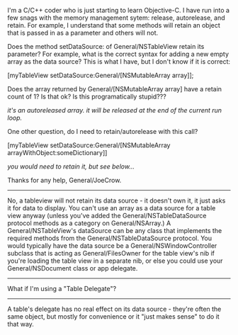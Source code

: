 I'm a C/C++ coder who is just starting to learn Objective-C.  I have run into a few snags with the memory management sytem: release, autorelease, and retain.  For example, I understand that some methods will retain an object that is passed in as a parameter and others will not.

Does the method setDataSource: of General/NSTableView retain its parameter?  For example, what is the correct syntax for adding a new empty array as the data source?  This is what I have, but I don't know if it is correct:
    
[myTableView setDataSource:General/[NSMutableArray array]];


Does the array returned by General/[NSMutableArray array] have a retain count of 1?  Is that ok?  Is this programatically stupid???

*it's an autoreleased array. it will be released at the end of the current run loop.*

One other question, do I need to retain/autorelease with this call?
    
[myTableView setDataSource:General/[NSMutableArray arrayWithObject:someDictionary]]


*you would need to retain it, but see below...*

Thanks for any help, General/JoeCrow.

----

No, a tableview will not retain its data source - it doesn't own it, it just asks it for data to display. You can't use an array as a data source for a table view anyway (unless you've added the General/NSTableDataSource protocol methods as a category on General/NSArray.) A General/NSTableView's dataSource can be any class that implements the required methods from the General/NSTableDataSource protocol. You would typically have the data source be a General/NSWindowController subclass that is acting as General/FilesOwner for the table view's nib if you're loading the table view in a separate nib, or else you could use your General/NSDocument class or app delegate. 

----
What if I'm using a "Table Delegate"?

----

A table's delegate has no real effect on its data source - they're often the same object, but mostly for convenience or it "just makes sense" to do it that way.